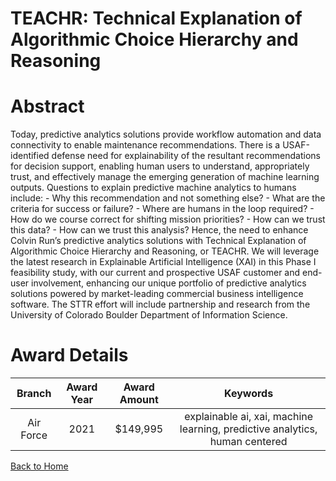 
TEACHR: Technical Explanation of Algorithmic Choice Hierarchy and Reasoning
===========================================================================

# Abstract


Today, predictive analytics solutions provide workflow automation and data connectivity to enable maintenance recommendations. There is a USAF-identified defense need for explainability of the resultant recommendations for decision support, enabling human users to understand, appropriately trust, and effectively manage the emerging generation of machine learning outputs. Questions to explain predictive machine analytics to humans include: - Why this recommendation and not something else? - What are the criteria for success or failure? - Where are humans in the loop required? - How do we course correct for shifting mission priorities? - How can we trust this data? - How can we trust this analysis? Hence, the need to enhance Colvin Run’s predictive analytics solutions with Technical Explanation of Algorithmic Choice Hierarchy and Reasoning, or TEACHR. We will leverage the latest research in Explainable Artificial Intelligence (XAI) in this Phase I feasibility study, with our current and prospective USAF customer and end-user involvement, enhancing our unique portfolio of predictive analytics solutions powered by market-leading commercial business intelligence software. The STTR effort will include partnership and research from the University of Colorado Boulder Department of Information Science.  

# Award Details

|Branch|Award Year|Award Amount|Keywords|
| :---: | :---: | :---: | :---: |
|Air Force|2021|$149,995|explainable ai, xai, machine learning, predictive analytics, human centered|
  
  


[Back to Home](https://github.com/chrischow/dod_sbir_awards#1772)